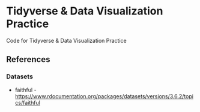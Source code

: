 # Tidyverse & Data Visualization Practice
Code for Tidyverse & Data Visualization Practice

## References

### Datasets
* faithful - https://www.rdocumentation.org/packages/datasets/versions/3.6.2/topics/faithful


